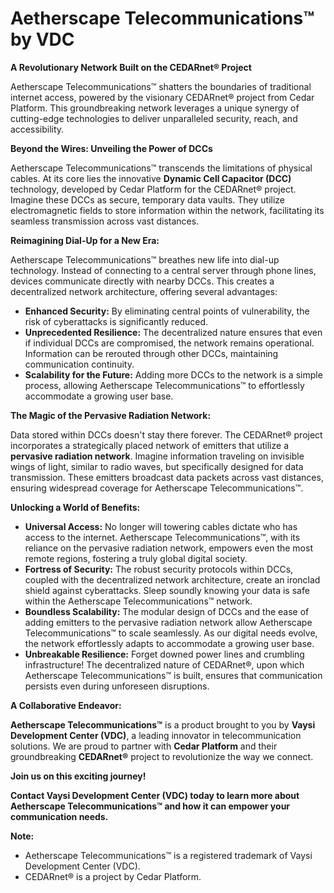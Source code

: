 # Aetherscape Telecommunications™ by VDC




**A Revolutionary Network Built on the CEDARnet® Project**

Aetherscape Telecommunications™ shatters the boundaries of traditional internet access, powered by the visionary CEDARnet® project from Cedar Platform. This groundbreaking network leverages a unique synergy of cutting-edge technologies to deliver unparalleled security, reach, and accessibility.

**Beyond the Wires: Unveiling the Power of DCCs**

Aetherscape Telecommunications™ transcends the limitations of physical cables.  At its core lies the innovative **Dynamic Cell Capacitor (DCC)** technology, developed by Cedar Platform for the CEDARnet® project.  Imagine these DCCs as secure, temporary data vaults. They utilize electromagnetic fields to store information within the network, facilitating its seamless transmission across vast distances. 

**Reimagining Dial-Up for a New Era:**

Aetherscape Telecommunications™ breathes new life into dial-up technology.  Instead of connecting to a central server through phone lines, devices communicate directly with nearby DCCs. This creates a decentralized network architecture, offering several advantages:

* **Enhanced Security:** By eliminating central points of vulnerability, the risk of cyberattacks is significantly reduced.
* **Unprecedented Resilience:** The decentralized nature ensures that even if individual DCCs are compromised, the network remains operational. Information can be rerouted through other DCCs, maintaining communication continuity.
* **Scalability for the Future:**  Adding more DCCs to the network is a simple process, allowing Aetherscape Telecommunications™ to effortlessly accommodate a growing user base.

**The Magic of the Pervasive Radiation Network:**

Data stored within DCCs doesn't stay there forever.  The CEDARnet® project incorporates a strategically placed network of emitters that utilize a **pervasive radiation network**.  Imagine information traveling on invisible wings of light, similar to radio waves, but specifically designed for data transmission.  These emitters broadcast data packets across vast distances, ensuring widespread coverage for Aetherscape Telecommunications™.

**Unlocking a World of Benefits:**

* **Universal Access:** No longer will towering cables dictate who has access to the internet. Aetherscape Telecommunications™, with its reliance on the pervasive radiation network, empowers even the most remote regions, fostering a truly global digital society.
* **Fortress of Security:** The robust security protocols within DCCs, coupled with the decentralized network architecture, create an ironclad shield against cyberattacks. Sleep soundly knowing your data is safe within the Aetherscape Telecommunications™ network.
* **Boundless Scalability:**  The modular design of DCCs and the ease of adding emitters to the pervasive radiation network allow Aetherscape Telecommunications™ to scale seamlessly. As our digital needs evolve, the network effortlessly adapts to accommodate a growing user base.
* **Unbreakable Resilience:** Forget downed power lines and crumbling infrastructure! The decentralized nature of CEDARnet®, upon which Aetherscape Telecommunications™ is built, ensures that communication persists even during unforeseen disruptions. 

**A Collaborative Endeavor:**

**Aetherscape Telecommunications™** is a product brought to you by **Vaysi Development Center (VDC)**, a leading innovator in telecommunication solutions. We are proud to partner with **Cedar Platform** and their groundbreaking **CEDARnet®** project to revolutionize the way we connect.

**Join us on this exciting journey!**

**Contact Vaysi Development Center (VDC) today to learn more about Aetherscape Telecommunications™ and how it can empower your communication needs.**

**Note:**

* Aetherscape Telecommunications™ is a registered trademark of Vaysi Development Center (VDC).
* CEDARnet® is a project by Cedar Platform.
